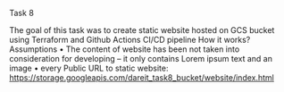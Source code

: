 Task 8 

The goal of this task was to create static website hosted on GCS bucket using Terraform and Github Actions CI/CD pipeline 
How it works?
Assumptions
•	The content of website has been not taken into consideration for developing – it only contains Lorem ipsum text and an image
•	every
Public URL to static website: https://storage.googleapis.com/dareit_task8_bucket/website/index.html

